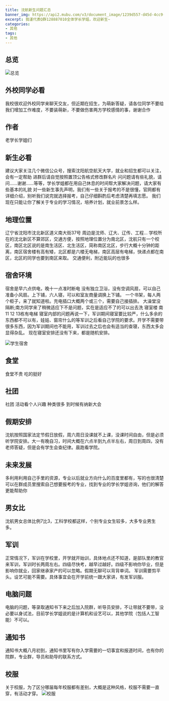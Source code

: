```yaml
---
title: 沈航新生问题汇总
banner_img: https://api2.mubu.com/v3/document_image/1239d557-d45d-4cc9-aba8-3a4860137b8e-3807603.jpg
excerpt: 我谨代表Q群128887010全体学长学姐，欢迎新生~
categories:
- 其他
tags:
- 其他
---
```


## 总览
![总览](https://api2.mubu.com/v3/document_image/f0f51d9a-15bf-4fb1-9ad9-04303a906847-3807603.jpg)
## 外校同学必看

我校很欢迎外校同学来聊天交友，但近期在招生，为萌新答疑，请各位同学不要给我们增加工作难度，不要装萌新，不要做伤害两方学校感情的事，谢谢合作

## 作者

老学长学姐们



## 新生必看
建议大家关注几个微信公众号，搜索沈阳航空航天大学，就业和招生都可以关注，会有一定帮助
进群后请自觉按照置顶公告格式修改群名片
问问题请有些礼貌，请问……谢谢……等等，学长学姐都在用自己休息的时间帮大家解决问题，请大家有些基本的礼貌
对一些新生事先声明，我们有一些关于报考的不是很懂，官网都有详细介绍，别听我们说完就选择报考，自己仔细斟酌后考虑清楚再填志愿。
我们现在只能让你了解关于专业的学习情况，培养计划，就业前景怎么样。


## 地理位置
辽宁省沈阳市沈北新区道义南大街37号
周边是沈师、辽大、辽传、工程…
学校所在的沈北新区不算郊区，交通方便，按照地理位置分为南北区，沈航只有一个校区，南区北区说的是南生活区、北生活区，简称南区北区，步行大概十分钟的距离，南区宿舍楼有高有矮，北区都是六楼无电梯，南区高层有电梯，快递点都在南区，北区的同学也要到南区来取。
交通便利，附近能玩的也很多



## 宿舍环境
宿舍是早六点供电，晚十一点准时断电
没有独立卫浴，没有空调风扇，可以自己准备小风扇。上下铺，六人寝，可以和室友商量调换上下铺。
一个书架，每人两个柜子，来了就知道啦。充电插口大概两个或三个，需要自己接插排。
大澡堂没隔断;南方同学来了稍微适应下不是问题，实在是适应不了的可以出去洗
寝室楼 南11 12 13栋有电梯
寝室内部的问题再说一下，军训期间寝室要比较严，什么多余的东西都不可以有，娃娃、窗帘什么的等军训之后看自己学院的要求。开学不需要带很多东西，因为军训期间也不能用，军训过去之后也会有适当的查寝，东西太多会显得杂乱。
现在寝室安排还没有下来，都是随机安排。

![学生宿舍](https://api2.mubu.com/v3/document_image/c15263e6-3fb2-4964-9cac-cf41b71e74d7-3807603.jpg)

## 食堂
食堂不贵 吃的挺好

## 社团
社团 活动看个人兴趣 种类很多 到时候有纳新大会

## 假期安排
沈航按照国家法定节假日放假，周六周日没课就不上课，没课时间自由，但是必须听学院安排。大一有晚自习，时间大概在六点半到九点半左右，周日到周四，没有老师答疑，但是会有学生会查纪律。晨跑看学院。

## 未来发展
多利用利用自己手里的资源，专业以后就业方向什么的百度里都有，写的也很清楚
可以在群成员里搜索自己想要报考的专业，找到专业的学长学姐咨询，他们的解答更能帮助你

## 男女比
沈航男女总体比例7比3，工科学校都这样，个别专业女生较多，大多专业男生多。

## 军训
正常情况下，军训在学校里，开学就开始训，具体地点还不知道，是部队里的教官来军训，军训时长两周左右。四级尽快考，越早过越好。四级不影响你毕业，但是影响你就业，回家继承家产的可以忽略。假期无聊可以背背单词。
军训需要剪平头。设艺可能不需要。具体事宜会在开学前统一跟大家讲，有发军训服。

## 电脑问题
电脑的问题，等录取通知书下来之后加入院群，听导员安排，不让带就不要带，没必要以身试法，目前学长学姐说的是计算机和设艺可以，其他学院（包括人工智能）不可以。

## 通知书
通知书大概八月初到，通知书里写有你入学需要的一切事宜和报道时间，也有你的院群，专业群，导员和助导的联系方式。

## 校服
关于校服，为了区分哪届每年校服都有差别，大概是这种风格，校服不需要一直穿，有活动才穿。
![校服](https://img.mubu.com/document_image/91c8193f-4436-4e30-af38-cf50c852c0df-3807603.jpg)